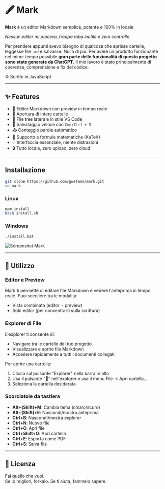 # 🖋️ Mark

**Mark** è un editor Markdown semplice, potente e 100% in locale.  

*Nessun editor mi piaceva, troppa roba inutile e zero controllo.*

Per prendere appunti avevo bisogno di qualcosa che aprisse cartelle, leggesse file `.md` e salvasse. Nulla di più. Per avere un prodotto funzionante nel minor tempo possibile **gran parte delle funzionalità di questo progetto sono state generate da ChatGPT.**
Il mio lavoro è stato principalmente di coerenza, comprensione e fix del codice.

 ⚙️ Scritto in JavaScript

***

## ✨ Features

- 📝 Editor Markdown con preview in tempo reale
- 📁 Apertura di intere cartelle
- 📄 File tree laterale in stile VS Code
- 💾 Salvataggio veloce con `Cmd/Ctrl + S`
- 📤 Conteggio parole automatico
- 🧠 Supporto a formule matematiche (KaTeX)
- 💡 Interfaccia essenziale, niente distrazioni
- 🔒 Tutto locale, zero upload, zero cloud

---

## Installazione

```bash
git clone https://github.com/gwetano/mark.git
cd mark
```

### Linux
```bash
npm install
bash install.sh
```
### Windows
```bash
./install.bat
```

![Screenshot Mark](./build/preview.gif)

***
## 📝 Utilizzo

### Editor e Preview

Mark ti permette di editare file Markdown e vedere l'anteprima in tempo reale. Puoi scegliere tra le modalità:
- Vista combinata (editor + preview)
- Solo editor (per concentrarti sulla scrittura)

### Explorer di File

L'explorer ti consente di:
- Navigare tra le cartelle del tuo progetto
- Visualizzare e aprire file Markdown
- Accedere rapidamente a tutti i documenti collegati

Per aprire una cartella:
1. Clicca sul pulsante "Explorer" nella barra in alto
2. Usa il pulsante "📁" nell'explorer o usa il menu File -> Apri cartella...
3. Seleziona la cartella desiderata

### Scorciatoie da tastiera

- **Alt+(Shift)+M**: Cambia tema (chiaro/scuro)
- **Alt+(Shift)+E**: Nascondi/mostra anteprima
- **Ctrl+B**: Nascondi/mostra explorer
- **Ctrl+N**: Nuovo file
- **Ctrl+O**: Apri file
- **Ctrl+Shift+O**: Apri cartella
- **Ctrl+E**: Esporta come PDF
- **Ctrl+S**: Salva file

***

## 📜 Licenza

Fai quello che vuoi.  
Se lo migliori, forkalo. Se ti aiuta, fammelo sapere.